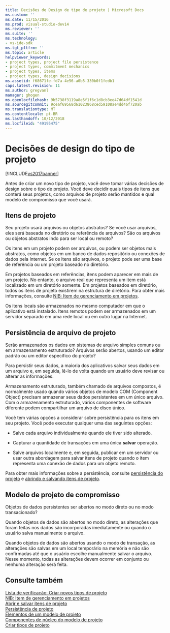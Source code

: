 ```yaml
---
title: Decisões de Design de tipo de projeto | Microsoft Docs
ms.custom: ''
ms.date: 11/15/2016
ms.prod: visual-studio-dev14
ms.reviewer: ''
ms.suite: ''
ms.technology:
- vs-ide-sdk
ms.tgt_pltfrm: ''
ms.topic: article
helpviewer_keywords:
- project types, project file persistence
- project types, commitment mechanics
- project types, items
- project types, design decisions
ms.assetid: f68671fe-fd7a-4e56-a0b5-330b0f1fedb1
caps.latest.revision: 11
ms.author: gregvanl
manager: ghogen
ms.openlocfilehash: 9b5738f3119a8e5f1f6c1d8cb3ee47d64df1541d
ms.sourcegitcommit: 9ceaf69568d61023868ced59108ae4dd46f720ab
ms.translationtype: MT
ms.contentlocale: pt-BR
ms.lasthandoff: 10/12/2018
ms.locfileid: "49195475"
---
```

# <a name="project-type-design-decisions"></a>Decisões de design do tipo de projeto
[!INCLUDE[vs2017banner](../../includes/vs2017banner.md)]

Antes de criar um novo tipo de projeto, você deve tomar várias decisões de design sobre o tipo de projeto. Você deve decidir quais tipos de itens que conterá seus projetos, como arquivos de projeto serão mantidos e qual modelo de compromisso que você usará.  
  
## <a name="project-items"></a>Itens de projeto  
 Seu projeto usará arquivos ou objetos abstratos? Se você usar arquivos, eles será baseada no diretório ou referência de arquivos? São os arquivos ou objetos abstratos indo para ser local ou remoto?  
  
 Os itens em um projeto podem ser arquivos, ou podem ser objetos mais abstratos, como objetos em um banco de dados repositório ou conexões de dados pela Internet. Se os itens são arquivos, o projeto pode ser uma base de referência ou um projeto baseado no diretório.  
  
 Em projetos baseados em referências, itens podem aparecer em mais de um projeto. No entanto, o arquivo real que representa um item está localizado em um diretório somente. Em projetos baseados em diretório, todos os itens de projeto existirem na estrutura de diretório. Para obter mais informações, consulte [NIB: Item de gerenciamento em projetos](http://msdn.microsoft.com/en-us/762e606b-7f44-4b66-97a1-e30a703654a0).  
  
 Os itens locais são armazenados no mesmo computador em que o aplicativo está instalado. Itens remotos podem ser armazenados em um servidor separado em uma rede local ou em outro lugar na Internet.  
  
## <a name="project-file-persistence"></a>Persistência de arquivo de projeto  
 Serão armazenados os dados em sistemas de arquivo simples comuns ou em armazenamento estruturado? Arquivos serão abertos, usando um editor padrão ou um editor específico do projeto?  
  
 Para persistir seus dados, a maioria dos aplicativos salvar seus dados em um arquivo e, em seguida, lê-lo de volta quando um usuário deve revisar ou alterar as informações.  
  
 Armazenamento estruturado, também chamado de arquivos compostos, é normalmente usado quando vários objetos de modelo COM (Component Object) precisam armazenar seus dados persistentes em um único arquivo. Com o armazenamento estruturado, vários componentes de software diferente podem compartilhar um arquivo de disco único.  
  
 Você tem várias opções a considerar sobre persistência para os itens em seu projeto. Você pode executar qualquer uma das seguintes opções:  
  
-   Salve cada arquivo individualmente quando ele tiver sido alterado.  
  
-   Capturar a quantidade de transações em uma única **salvar** operação.  
  
-   Salve arquivos localmente e, em seguida, publicar em um servidor ou usar outra abordagem para salvar itens de projeto quando o item representa uma conexão de dados para um objeto remoto.  
  
 Para obter mais informações sobre a persistência, consulte [persistência do projeto](../../extensibility/internals/project-persistence.md) e [abrindo e salvando itens de projeto](../../extensibility/internals/opening-and-saving-project-items.md).  
  
## <a name="project-commitment-model"></a>Modelo de projeto de compromisso  
 Objetos de dados persistentes ser abertos no modo direto ou no modo transacionado?  
  
 Quando objetos de dados são abertos no modo direto, as alterações que foram feitas nos dados são incorporadas imediatamente ou quando o usuário salva manualmente o arquivo.  
  
 Quando objetos de dados são abertos usando o modo de transação, as alterações são salvas em um local temporário na memória e não são confirmadas até que o usuário escolhe manualmente salvar o arquivo. Nesse momento, todas as alterações devem ocorrer em conjunto ou nenhuma alteração será feita.  
  
## <a name="see-also"></a>Consulte também  
 [Lista de verificação: Criar novos tipos de projeto](../../extensibility/internals/checklist-creating-new-project-types.md)   
 [NIB: Item de gerenciamento em projetos](http://msdn.microsoft.com/en-us/762e606b-7f44-4b66-97a1-e30a703654a0)   
 [Abrir e salvar itens de projeto](../../extensibility/internals/opening-and-saving-project-items.md)   
 [Persistência de projeto](../../extensibility/internals/project-persistence.md)   
 [Elementos de um modelo de projeto](../../extensibility/internals/elements-of-a-project-model.md)   
 [Componentes de núcleo do modelo de projeto](../../extensibility/internals/project-model-core-components.md)   
 [Criar tipos de projeto](../../extensibility/internals/creating-project-types.md)

